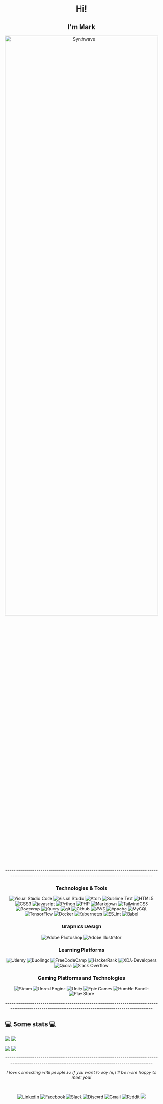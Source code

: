 <h1 align="center"> Hi!</h1>
<h2 align="center"> I'm Mark</h2>
<p align="center"><img src="https://i.pinimg.com/originals/6e/34/f0/6e34f0027ae54a25873e2e07cf0aafb2.gif" alt="Synthwave" height="70%" width="100%"></p>

<p align="center">-------------------------------------------------------------------------------------------------------------------------------------------------------</p>

<h3 align="center">Technologies & Tools</h3>

<p align="center">
<img alt="Visual Studio Code" src="https://img.shields.io/badge/Visual Studio Code-0078d7.svg?style=for-the-badge&logo=visual-studio-code&logoColor=white"/>
<img alt="Visual Studio" src="https://img.shields.io/badge/Visual Studio-5C2D91.svg?style=for-the-badge&logo=visual-studio&logoColor=white"/>
<img alt="Atom" src="https://img.shields.io/badge/Atom-%2366595C.svg?style=for-the-badge&logo=atom&logoColor=white"/>
<img alt="Sublime Text" src="https://img.shields.io/badge/sublime_text-%23575757.svg?style=for-the-badge&logo=sublime-text&logoColor=important"/>
<img alt="HTML5" src="https://img.shields.io/badge/html5-%23E34F26.svg?style=for-the-badge&logo=html5&logoColor=white"/>
<img alt="CSS3" src="https://img.shields.io/badge/css3-%231572B6.svg?style=for-the-badge&logo=css3&logoColor=white"/>
<img alt="javascipt" src="https://img.shields.io/badge/javascript-%EED71800.svg?style=for-the-badge&logo=javascript&logoColor=white"/>
<img alt="Python" src="https://img.shields.io/badge/python-%2314354C.svg?style=for-the-badge&logo=python&logoColor=white"/>
<img alt="PHP" src="https://img.shields.io/badge/php-%23777BB4.svg?style=for-the-badge&logo=php&logoColor=white"/>
<img alt="Markdown" src="https://img.shields.io/badge/markdown-%23000000.svg?style=for-the-badge&logo=markdown&logoColor=white"/>
<img alt="TailwindCSS" src="https://img.shields.io/badge/tailwind css-%2338B2AC.svg?style=for-the-badge&logo=tailwind-css&logoColor=white"/>
<img alt="Bootstrap" src="https://img.shields.io/badge/bootstrap-%23563D7C.svg?style=for-the-badge&logo=bootstrap&logoColor=white"/>
<img alt="jQuery" src="https://img.shields.io/badge/jquery-%230769AD.svg?style=for-the-badge&logo=jquery&logoColor=white"/>
<img alt="git" src="https://img.shields.io/badge/GIT-%23E34F26.svg?style=for-the-badge&logo=git&logoColor=white"/>
<img alt="Github" src="https://img.shields.io/badge/github-%23000000.svg?style=for-the-badge&logo=github&logoColor=white"/>
<img alt="AWS" src="https://img.shields.io/badge/AWS-%23FF9900.svg?style=for-the-badge&logo=amazon-aws&logoColor=white"/>
<img alt="Apache" src="https://img.shields.io/badge/apache-%23D42029.svg?style=for-the-badge&logo=apache&logoColor=white"/>
<img alt="MySQL" src="https://img.shields.io/badge/mysql-%2300f.svg?style=for-the-badge&logo=mysql&logoColor=white"/>
<img alt="TensorFlow" src="https://img.shields.io/badge/Tensor Flow-%23FF6F00.svg?style=for-the-badge&logo=TensorFlow&logoColor=white" />
<img alt="Docker" src="https://img.shields.io/badge/docker-%230db7ed.svg?style=for-the-badge&logo=docker&logoColor=white"/>
<img alt="Kubernetes" src="https://img.shields.io/badge/kubernetes-%23326ce5.svg?style=for-the-badge&logo=kubernetes&logoColor=white"/>
<img alt="ESLint" src="https://img.shields.io/badge/ESLint-4B3263?style=for-the-badge&logo=eslint&logoColor=white" />
	<img alt="Babel" src="https://img.shields.io/badge/Babel-F9DC3e?style=for-the-badge&logo=babel&logoColor=black" />
</p>

<h3 align="center">Graphics Design</h3>

<p align="center">
<img alt="Adobe Photoshop" src="https://img.shields.io/badge/adobe photoshop-%2331A8FF.svg?style=for-the-badge&logo=adobephotoshop&logoColor=white"/>
<img alt="Adobe Illustrator" src="https://img.shields.io/badge/adobe illustrator-%23FF9A00.svg?style=for-the-badge&logo=adobeillustrator&logoColor=white"/>
</p>

<h3 align="center">Learning Platforms</h3>

<p align="center">
<img alt="Udemy" src="https://img.shields.io/badge/Udemy-%23EA5252.svg?style=for-the-badge&logo=Udemy&logoColor=white"/>
<img alt="Duolingo" src="https://img.shields.io/badge/Duolingo-%234DC730.svg?style=for-the-badge&logo=Duolingo&logoColor=white"/>
<img alt="FreeCodeCamp" src="https://img.shields.io/badge/Freecodecamp-%23123.svg?&style=for-the-badge&logo=freecodecamp&logoColor=green"/>
<img alt="HackerRank" src="https://img.shields.io/badge/-Hacker rank-2EC866?style=for-the-badge&logo=HackerRank&logoColor=white"/>
<img alt="XDA-Developers" src="https://img.shields.io/badge/XDA--Developers-%23AC6E2F.svg?style=for-the-badge&logo=XDA-Developers&logoColor=white"/>
<img alt="Quora" src="https://img.shields.io/badge/Quora-%23B92B27.svg?style=for-the-badge&logo=Quora&logoColor=white"/>
<img alt="Stack Overflow" src="https://img.shields.io/badge/-Stack overflow-FE7A16?style=for-the-badge&logo=stack-overflow&logoColor=white"
</p>


<h3 align="center">Gaming Platforms and Technologies</h3>
<p align="center">
<img alt="Steam" src="https://img.shields.io/badge/steam-%23000000.svg?style=for-the-badge&logo=steam&logoColor=white"/>
<img alt="Unreal Engine" src="https://img.shields.io/badge/unreal engine-%23313131.svg?style=for-the-badge&logo=unrealengine&logoColor=white"/>
<img alt="Unity" src="https://img.shields.io/badge/unity-%23000000.svg?style=for-the-badge&logo=unity&logoColor=white"/>
<img alt="Epic Games" src="https://img.shields.io/badge/epic games-%23313131.svg?style=for-the-badge&logo=epicgames&logoColor=white"/>
<img alt="Humble Bundle" src="https://img.shields.io/badge/Humble Bundle-%23494F5C.svg?style=for-the-badge&logo=HumbleBundle&logoColor=white"/>
<img alt="Play Store" src="https://img.shields.io/badge/Google_Play-414141?style=for-the-badge&logo=google-play&logoColor=white" />
</p>
<p align="center">-------------------------------------------------------------------------------------------------------------------------------------------------------</p>


<h2>💻 Some stats 💻</h2>


<img align="center" src="https://github-readme-stats.anuraghazra1.vercel.app/api?username=mark123jesper&show_icons=true&include_all_commits=true&theme=material-palenight" /> <img align="center" src="https://github-readme-stats.anuraghazra1.vercel.app/api/top-langs/?username=mark123jesper&layout=compact&theme=material-palenight" />

<img align="center" src="https://github-readme-stats.anuraghazra1.vercel.app/api/pin/?username=mark123jesper&repo=github-readme-stats&theme=material-palenight" /> <img align="center" src="https://github-readme-stats.anuraghazra1.vercel.app/api/pin/?username=mark123jesper&repo=mark123jesper.github.io&theme=material-palenight" />
</a>


<p align="center">-------------------------------------------------------------------------------------------------------------------------------------------------------</p>

<p align="center"><em>I love connecting with people so if you want to say hi, I'll be more happy to meet you!</em></p>

<br />
<p align="center">
<a href="https://www.linkedin.com/in/mark123jesper"><img alt="LinkedIn" src="https://img.shields.io/badge/linkedin-%230077B5.svg?style=for-the-badge&logo=linkedin&logoColor=white"/></a>
<a href="https://www.facebook.com/mark123jesper"><img alt="Facebook" src="https://img.shields.io/badge/Facebook-%231877F2.svg?style=for-the-badge&logo=Facebook&logoColor=white"/></a>
<img alt="Slack" src="https://img.shields.io/badge/Slack-4A154B?style=for-the-badge&logo=slack&logoColor=white" />
<img alt="Discord" src="https://img.shields.io/badge/Discord-%237289DA.svg?style=for-the-badge&logo=discord&logoColor=white"/>
<img alt="Gmail" src="https://img.shields.io/badge/Gmail-D14836?style=for-the-badge&logo=gmail&logoColor=white" />
<img alt="Reddit" src="https://img.shields.io/badge/Reddit-FF4500?style=for-the-badge&logo=reddit&logoColor=white" />
<a href="https://mark123jesper.github.io/"><img src="https://img.shields.io/badge/website-%230077B5.svg?&style=for-the-badge&logo=circle&logoColor=white"/></a>

</p>
